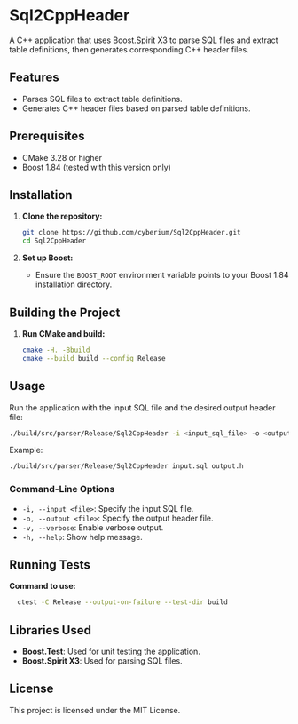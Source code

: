 # Sql2CppHeader

A C++ application that uses Boost.Spirit X3 to parse SQL files and extract table definitions, then generates corresponding C++ header files.

## Features

- Parses SQL files to extract table definitions.
- Generates C++ header files based on parsed table definitions.

## Prerequisites

- CMake 3.28 or higher
- Boost 1.84 (tested with this version only)

## Installation

1. **Clone the repository:**

    ```sh
    git clone https://github.com/cyberium/Sql2CppHeader.git
    cd Sql2CppHeader
    ```

2. **Set up Boost:**

    - Ensure the `BOOST_ROOT` environment variable points to your Boost 1.84 installation directory.

## Building the Project

1. **Run CMake and build:**

    ```sh
    cmake -H. -Bbuild
    cmake --build build --config Release
    ```

## Usage

Run the application with the input SQL file and the desired output header file:

```sh
./build/src/parser/Release/Sql2CppHeader -i <input_sql_file> -o <output_header_file>
```

Example:

```sh
./build/src/parser/Release/Sql2CppHeader input.sql output.h
```

### Command-Line Options

- `-i, --input <file>`: Specify the input SQL file.
- `-o, --output <file>`: Specify the output header file.
- `-v, --verbose`: Enable verbose output.
- `-h, --help`: Show help message.

## Running Tests

**Command to use:**

  ```sh
    ctest -C Release --output-on-failure --test-dir build
  ```

## Libraries Used

- **Boost.Test**: Used for unit testing the application.
- **Boost.Spirit X3**: Used for parsing SQL files.

## License

This project is licensed under the MIT License.
